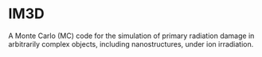 IM3D
======

A Monte Carlo (MC) code for the simulation of primary radiation damage in arbitrarily complex objects, including nanostructures, under ion irradiation.
